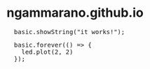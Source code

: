 # ngammarano.github.io

<pre id="pre1">
  basic.showString("it works!");
</pre>
<pre id="pre2">
  basic.forever(() => {
    led.plot(2, 2)
  });
</pre>
<pre id="pre3" data-packageid="_HjWJo9eHjXwP"></pre>


<script src="https://makecode.com/gh-pages-embed.js">
</script>
<script>
    makeCodeRender("{{ site.makecode.home_url }}", "{{ site.github.owner_name }}/{{ site.github.repository_name }}");
</script>
